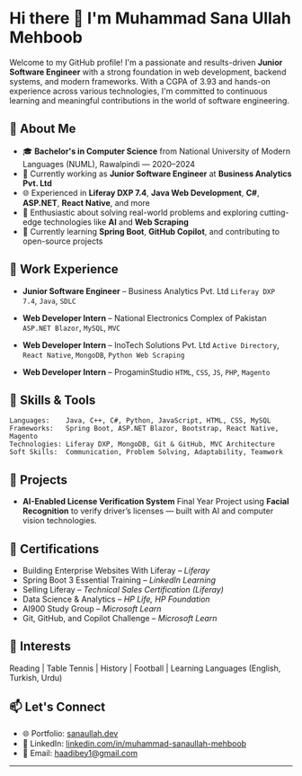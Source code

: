 # Hi there 👋 I'm Muhammad Sana Ullah Mehboob

Welcome to my GitHub profile! I'm a passionate and results-driven **Junior Software Engineer** with a strong foundation in web development, backend systems, and modern frameworks. With a CGPA of 3.93 and hands-on experience across various technologies, I'm committed to continuous learning and meaningful contributions in the world of software engineering.

## 🚀 About Me

* 🎓 **Bachelor's in Computer Science** from National University of Modern Languages (NUML), Rawalpindi — 2020–2024
* 💼 Currently working as **Junior Software Engineer** at **Business Analytics Pvt. Ltd**
* 🌐 Experienced in **Liferay DXP 7.4**, **Java Web Development**, **C#**, **ASP.NET**, **React Native**, and more
* 🧠 Enthusiastic about solving real-world problems and exploring cutting-edge technologies like **AI** and **Web Scraping**
* 🌱 Currently learning **Spring Boot**, **GitHub Copilot**, and contributing to open-source projects

## 💼 Work Experience

* **Junior Software Engineer** – Business Analytics Pvt. Ltd
  `Liferay DXP 7.4`, `Java`, `SDLC`

* **Web Developer Intern** – National Electronics Complex of Pakistan
  `ASP.NET Blazor`, `MySQL`, `MVC`

* **Web Developer Intern** – InoTech Solutions Pvt. Ltd
  `Active Directory`, `React Native`, `MongoDB`, `Python Web Scraping`

* **Web Developer Intern** – ProgaminStudio
  `HTML`, `CSS`, `JS`, `PHP`, `Magento`

## 🔧 Skills & Tools

```
Languages:    Java, C++, C#, Python, JavaScript, HTML, CSS, MySQL  
Frameworks:   Spring Boot, ASP.NET Blazor, Bootstrap, React Native, Magento  
Technologies: Liferay DXP, MongoDB, Git & GitHub, MVC Architecture  
Soft Skills:  Communication, Problem Solving, Adaptability, Teamwork
```

## 📂 Projects

* **AI-Enabled License Verification System**
  Final Year Project using **Facial Recognition** to verify driver’s licenses — built with AI and computer vision technologies.

## 📜 Certifications

* Building Enterprise Websites With Liferay – *Liferay*
* Spring Boot 3 Essential Training – *LinkedIn Learning*
* Selling Liferay – *Technical Sales Certification (Liferay)*
* Data Science & Analytics – *HP Life, HP Foundation*
* AI900 Study Group – *Microsoft Learn*
* Git, GitHub, and Copilot Challenge – *Microsoft Learn*

## 🌱 Interests

Reading | Table Tennis | History | Football | Learning Languages (English, Turkish, Urdu)

## 📫 Let's Connect

* 🌐 Portfolio: [sanaullah.dev](https://haadibey1453.github.io/sanaullah.dev)
* 💼 LinkedIn: [linkedin.com/in/muhammad-sanaullah-mehboob](https://www.linkedin.com/in/muhammad-sanaullah-mehboob-956b54218/)
* 📧 Email: [haadibey1@gmail.com](mailto:haadibey1@gmail.com)

---
